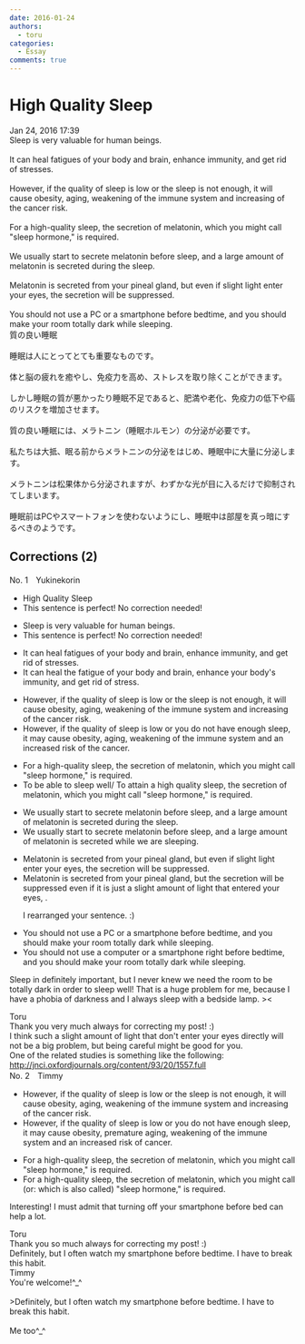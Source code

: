 ```yaml
---
date: 2016-01-24
authors:
  - toru
categories:
  - Essay
comments: true
---
```


# High Quality Sleep
<div class="date">Jan 24, 2016 17:39</div>
<div id="post"><div id="body_show_ori">
Sleep is very valuable for human beings.<br/><br/>It can heal fatigues of your body and brain, enhance immunity, and get rid of stresses.<br/><br/>However, if the quality of sleep is low or the sleep is not enough, it will cause obesity, aging, weakening of the immune system and increasing of the cancer risk.<br/><br/>For a high-quality sleep, the secretion of melatonin, which you might call "sleep hormone," is required.<br/><br/>We usually start to secrete melatonin before sleep, and a large amount of melatonin is secreted during the sleep.<br/><br/>Melatonin is secreted from your pineal gland, but even if slight light enter your eyes, the secretion will be suppressed.<br/><br/>You should not use a PC or a smartphone before bedtime, and you should make your room totally dark while sleeping.
</div></div>

<!-- more -->

<div id="post_ja"><div id="body_show_mo">
質の良い睡眠<br/><br/>睡眠は人にとってとても重要なものです。<br/><br/>体と脳の疲れを癒やし、免疫力を高め、ストレスを取り除くことができます。<br/><br/>しかし睡眠の質が悪かったり睡眠不足であると、肥満や老化、免疫力の低下や癌のリスクを増加させます。<br/><br/>質の良い睡眠には、メラトニン（睡眠ホルモン）の分泌が必要です。<br/><br/>私たちは大抵、眠る前からメラトニンの分泌をはじめ、睡眠中に大量に分泌します。<br/><br/>メラトニンは松果体から分泌されますが、わずかな光が目に入るだけで抑制されてしまいます。<br/><br/>睡眠前はPCやスマートフォンを使わないようにし、睡眠中は部屋を真っ暗にするべきのようです。
</div></div>

## Corrections (2)
<div id="block"><div class="first_name"> No. 1　<span class="just_name">Yukinekorin</span></div><div id="block2">
<ul class="correction_field">
<li class="incorrect">High Quality Sleep</li>
<li class="corrected perfect">This sentence is perfect! No correction needed!</li>
</ul>
<ul class="correction_field">
<li class="incorrect">Sleep is very valuable for human beings.</li>
<li class="corrected perfect">This sentence is perfect! No correction needed!</li>
</ul>
<ul class="correction_field">
<li class="incorrect">It can heal fatigues of your body and brain, enhance immunity, and get rid of stresses.</li>
<li class="corrected correct">
It can heal <span class="f_blue">the fatigue </span>of your body and brain, enhance <span class="f_blue">your body's </span>immunity, and get rid of <span class="f_blue">stress</span>.
</li>
</ul>
<ul class="correction_field">
<li class="incorrect">However, if the quality of sleep is low or the sleep is not enough, it will cause obesity, aging, weakening of the immune system and increasing of the cancer risk.</li>
<li class="corrected correct">
However, if the quality of sleep is low or <span class="f_blue">you do not have enough sleep</span>, it <span class="f_blue">may cause</span> obesity, aging, weakening of the immune system and <span class="f_blue">an increased risk </span>of the cancer.
</li>
</ul>
<ul class="correction_field">
<li class="incorrect">For a high-quality sleep, the secretion of melatonin, which you might call "sleep hormone," is required.</li>
<li class="corrected correct">
<span class="f_blue">To be able to sleep well/ To attain a high quality sleep</span>, the secretion of melatonin, which you might call "sleep hormone," is required.
</li>
</ul>
<ul class="correction_field">
<li class="incorrect">We usually start to secrete melatonin before sleep, and a large amount of melatonin is secreted during the sleep.</li>
<li class="corrected correct">
We usually start to secrete melatonin before sleep, and a large amount of melatonin is secreted <span class="f_blue">while we are sleeping</span>.
</li>
</ul>
<ul class="correction_field">
<li class="incorrect">Melatonin is secreted from your pineal gland, but even if slight light enter your eyes, the secretion will be suppressed.</li>
<li class="corrected correct">
Melatonin is secreted from your pineal gland, but the secretion will be suppressed even if <span class="f_blue">it is just a slight amount of light that entered </span>your eyes, .
<p class="correction_comment">I rearranged your sentence. :)</p>
</li>
</ul>
<ul class="correction_field">
<li class="incorrect">You should not use a PC or a smartphone before bedtime, and you should make your room totally dark while sleeping.</li>
<li class="corrected correct">
You should not use a <span class="f_blue">computer </span>or a smartphone <span class="f_blue">right </span>before bedtime, and you should make your room totally dark while sleeping.
</li>
</ul>
<p class="comment_small">
 Sleep in definitely important, but I never knew we need the room to be totally dark in order to sleep well! That is a huge problem for me, because I have a phobia of darkness and I always sleep with a bedside lamp. &gt;&lt;
</p>

</div><div class="name"><span class="just_name">Toru</span><br>
Thank you very much always for correcting my post! :)<br/>I think such a slight amount of light that don't enter your eyes directly will not be a big problem, but being careful might be good for you.<br/>One of the related studies is something like the following:<br/><a href="http://jnci.oxfordjournals.org/content/93/20/1557.full" target="_blank">http://jnci.oxfordjournals.org/content/93/20/1557.full</a>
</div>
</div>
<div id="block"><div class="first_name"> No. 2　<span class="just_name">Timmy</span></div><div id="block2">
<ul class="correction_field">
<li class="incorrect">However, if the quality of sleep is low or the sleep is not enough, it will cause obesity, aging, weakening of the immune system and increasing of the cancer risk.</li>
<li class="corrected correct">
However, if the quality of sleep is low or you do not have enough sleep, it may cause obesity, <span class="f_blue">premature </span>aging, weakening of the immune system and an increased risk of cancer.
</li>
</ul>
<ul class="correction_field">
<li class="incorrect">For a high-quality sleep, the secretion of melatonin, which you might call "sleep hormone," is required.</li>
<li class="corrected correct">
For a high-quality sleep, the secretion of melatonin, which you might call (or: <span class="f_blue">which is also called</span>) "sleep hormone," is required.
</li>
</ul>
<p class="comment_small">
 Interesting! I must admit that turning off your smartphone before bed can help a lot.
</p>

</div><div class="name"><span class="just_name">Toru</span><br>
Thank you so much always for correcting my post! :)<br/>Definitely, but I often watch my smartphone before bedtime. I have to break this habit.
</div>
<div class="name"><span class="just_name">Timmy</span><br>
You're welcome!^_^<br/><br/>&gt;Definitely, but I often watch my smartphone before bedtime. I have to break this habit.<br/><br/>Me too^_^
</div>
</div>

